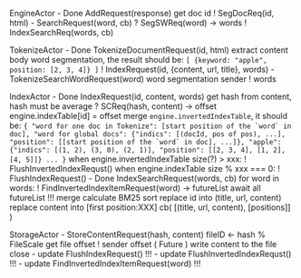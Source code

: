 EngineActor
    - Done AddRequest(response)
        get doc id
        ! SegDocReq(id, html)
    - SearchRequest(word, cb)
        ? SegSWReq(word) -> words
        ! IndexSearchReq(words, cb)

TokenizeActor
    - Done TokenizeDocumentRequest(id, html)
        extract content body
        word segmentation, the result should be: 
        ```
            [
                {keyword: "apple", position: [2, 3, 4]}
            ]
        ```
        ! IndexRequest(id, {content, url, title}, words)
    - TokenizeSearchWordRequest(word)
        word segmentation 
        sender ! words

IndexActor
    - Done IndexRequest(id, content, words)
        get hash from content, hash must be average
        ? SCReq(hash, content) -> offset
        engine.indexTable[id] = offset
        merge `engine.invertedIndexTable`, it should be:
        ```
            {
                "word for one doc in Tokenize": [start position of the `word` in doc],
                "word for global docs": {"indics": [(docId, pos of pos), ...], "position": [[start position of the `word` in doc], ...]},
                "apple": {"indics": [(1, 2), (3, 0), (2, 1)], "position": [[2, 3, 4], [1, 2], [4, 5]]}
                ...
            }
        ```
        when engine.invertedIndexTable size(?) > xxx:
            ! FlushInvertedIndexRequst()
        when engine.indexTable size % xxx === 0:
            ! FlushIndexRequest()
    - Done IndexSearchRequest(words, cb)
        for word in words: 
            ! FindInvertedIndexItemRequest(word) -> futureList
        await all futureList
        !!! merge
        calculate BM25
        sort
        replace id into (title, url, content)
        replace content into [first position:XXX]
        cb( [(title, url, content), [positions]] )


StorageActor
    - StoreContentRequest(hash, content)
        fileID <- hash % FileScale
        get file offset
        ! sender offset    ( Future )
        write content to the file 
        close
    - update FlushIndexRequest()
        !!!
    - update FlushInvertedIndexRequst()
        !!!
    - update FindInvertedIndexItemRequest(word)
        !!!
